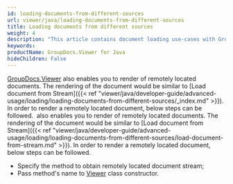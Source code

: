 ```yaml
---
id: loading-documents-from-different-sources
url: viewer/java/loading-documents-from-different-sources
title: Loading documents from different sources
weight: 4
description: "This article contains document loading use-cases with GroupDocs.Viewer within your Java applications."
keywords: 
productName: GroupDocs.Viewer for Java
hideChildren: False
---
```

[GroupDocs.Viewer](https://products.groupdocs.com/viewer/java) also enables you to render of remotely located documents. The rendering of the document would be similar to [Load document from Stream]({{< ref "viewer/java/developer-guide/advanced-usage/loading/loading-documents-from-different-sources/_index.md" >}}). In order to render a remotely located document, below steps can be followed.
 also enables you to render of remotely located documents. The rendering of the document would be similar to [Load document from Stream]({{< ref "viewer/java/developer-guide/advanced-usage/loading/loading-documents-from-different-sources/load-document-from-stream.md" >}}). In order to render a remotely located document, below steps can be followed.

*   Specify the method to obtain remotely located document stream; 
*   Pass method's name to [Viewer](https://apireference.groupdocs.com/java/viewer/groupdocs.viewer/viewer) class constructor.
